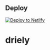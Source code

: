 ## Deploy

[![Deploy to Netlify](https://www.netlify.com/img/deploy/button.svg)](http://driely.netlify.com/)
# driely
